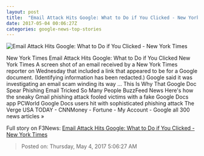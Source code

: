 ```yaml
---
layout: post
title:  "Email Attack Hits Google: What to Do if You Clicked - New York Times"
date: 2017-05-04 00:06:27Z
categories: google-news-top-stories
---
```


![Email Attack Hits Google: What to Do if You Clicked - New York Times](https://static01.nyt.com/images/2017/05/04/business/04spam1/04spam1-facebookJumbo.png)

New York Times Email Attack Hits Google: What to Do if You Clicked New York Times A screen shot of an email received by a New York Times reporter on Wednesday that included a link that appeared to be for a Google document. (Identifying information has been redacted.) Google said it was investigating an email scam winding its way ... This Is Why That Google Doc Spear Phishing Email Tricked So Many People BuzzFeed News Here's how the sneaky Gmail phishing attack fooled victims with a fake Google Docs app PCWorld Google Docs users hit with sophisticated phishing attack The Verge USA TODAY - CNNMoney - Fortune - My Account - Google all 300 news articles »


Full story on F3News: [Email Attack Hits Google: What to Do if You Clicked - New York Times](http://www.f3nws.com/n/W32FZD)

> Posted on: Thursday, May 4, 2017 5:06:27 AM
